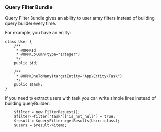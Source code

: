 ### Query Filter Bundle

Query Filter Bundle gives an ability to user array filters instead of building query builder every time.

For example, you have an entity:
```
class User {
    /**
     * @ORM\Id
     * @ORM\Column(type="integer")
     */
    public $id;

    /**
     * @ORM\OneToMany(targetEntity="App\Entity\Task")
     */
    public $task;
} 
```

If you need to extract users with task you can write simple lines instead of building queryBuilder:
```
    $filter = new FilterRequest();
    $filter->filter['task']['is_not_null'] = true;
    $result = $queryFilter->getResults(User::class);
    $users = $result->items;
```
